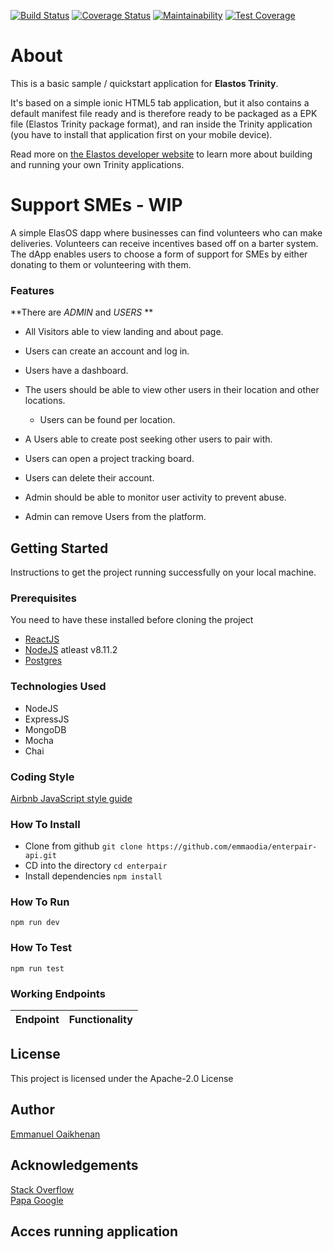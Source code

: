[![Build Status](https://travis-ci.com/emmaodia/entercodepair.svg?branch=master)](https://travis-ci.com/emmaodia/entercodepair)
[![Coverage Status](https://coveralls.io/repos/github/ascii-dev/maintenance-tracker/badge.svg?branch=develop)](https://coveralls.io/github/ascii-dev/maintenance-tracker?branch=develop)
[![Maintainability](https://api.codeclimate.com/v1/badges/c961accccb9c57c80a68/maintainability)](https://codeclimate.com/github/ascii-dev/maintenance-tracker/maintainability)
[![Test Coverage](https://api.codeclimate.com/v1/badges/c961accccb9c57c80a68/test_coverage)](https://codeclimate.com/github/ascii-dev/maintenance-tracker/test_coverage)

# About

This is a basic sample / quickstart application for **Elastos Trinity**. 

It's based on a simple ionic HTML5 tab application, but it also contains a default manifest file ready and is therefore 
ready to be packaged as a EPK file (Elastos Trinity package format), and ran inside the Trinity application (you have to 
install that application first on your mobile device).

Read more on [the Elastos developer website](https://developer.elastos.org) to learn more about building and running 
your own Trinity applications.


# Support SMEs - WIP
A simple ElasOS dapp where businesses can find volunteers who can make deliveries. Volunteers can receive incentives based off on a barter system.
The dApp enables users to choose a form of support for SMEs by either donating to them or volunteering with them.

### Features
**There are _ADMIN_ and _USERS_ **
* All Visitors able to view landing and about page.
* Users can create an account and log in.
* Users have a dashboard.
* The users should be able to view other users in their location and other locations.
  - Users can be found per location.
* A Users able to create post seeking other users to pair with.
* Users can open a project tracking board.
* Users can delete their account.

* Admin should be able to monitor user activity to prevent abuse.
* Admin can remove Users from the platform.


## Getting Started
Instructions to get the project running successfully on your local machine.

### Prerequisites
You need to have these installed before cloning the project
* [ReactJS](https://reactjs.org/docs/try-react.html)
* [NodeJS](https://nodejs.org/en/download/) atleast v8.11.2
* [Postgres](https://www.postgresql.org/download/)


### Technologies Used
* NodeJS
* ExpressJS
* MongoDB
* Mocha
* Chai

### Coding Style
[Airbnb JavaScript style guide](https://github.com/airbnb/javascript)

### How To Install
* Clone from github
  ```git clone https://github.com/emmaodia/enterpair-api.git```
* CD into the directory
  ```cd enterpair```
* Install dependencies
  ```npm install```


### How To Run
  ```npm run dev```

### How To Test
  ```npm run test```

### Working Endpoints
| Endpoint                              | Functionality                                     |
| ------------------------------------- | ------------------------------------------------- |


## License
This project is licensed under the Apache-2.0 License

## Author
[Emmanuel Oaikhenan](https://twitter.com/@emma_odia)

## Acknowledgements
[Stack Overflow](https://stackoverflow.com)<br>
[Papa Google](https://google.com)

## Acces running application
